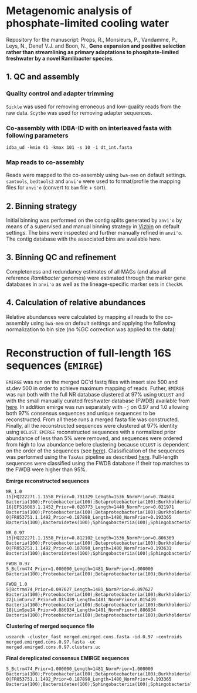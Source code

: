 # Metagenomic analysis of phosphate-limited cooling water

Repository for the manuscript: 
Props, R., Monsieurs, P., Vandamme, P., Leys, N., Denef V.J. and Boon, N., **Gene expansion and positive selection rather than streamlining as primary adaptations to phosphate-limited freshwater by a novel Ramlibacter species**.

## 1. QC and assembly  

### Quality control and adapter trimming
`Sickle` was used for removing erroneous  and low-quality reads from the raw data. `Scythe` was used for removing adapter sequences.

### Co-assembly with IDBA-ID with on interleaved fasta with following parameters

```
idba_ud -kmin 41 -kmax 101 -s 10 -i dt_int.fasta
```

### Map reads to co-assembly  
Reads were mapped to the co-assembly using `bwa-mem` on default settings. `samtools`, `bedtools2` and `anvi'o` were used to format/profile the mapping files for `anvi'o` (convert to `bam` file + sort).

## 2. Binning strategy  
Initial binning was performed on the contig splits generated by `anvi'o` by means of a supervised and manual binning strategy in [Vizbin](http://claczny.github.io/VizBin/) on default settings. The bins were inspected and further manually refined in `anvi'o`. The contig database with the associated bins are available here.

## 3. Binning QC and refinement
Completeness and redundancy estimates of all MAGs (and also all reference *Ramlibacter* genomes) were estimated through the marker gene databases in `anvi'o` as well as the lineage-specific marker sets in `CheckM`.

<insert table of checkm>  
  
## 4. Calculation of relative abundances
Relative abundances were calculated by mapping all reads to the co-assembly using `bwa-mem` on default settings and applying the following normalization to bin size (no %GC correction was applied to the data):  

<insert table of relative abundances>

# Reconstruction of full-length 16S sequences (`EMIRGE`)
`EMIRGE` was run on the merged QC'd fastq files with insert size 500 and st.dev 500 in order to achieve maximum mapping of reads. Futher, `EMIRGE` was run both with the full NR database clustered at 97% using `UCLUST` and with the small manually curated freshwater database (FWDB) available from [here](https://github.com/McMahonLab/TaxAss/tree/master/FreshTrain-files). In addition emirge was run separately with `-j` on 0.97 and 1.0 allowing both 97% consensus sequences and unique sequences to be reconstructed. From all these runs a merged fasta file was constructed. Finally, all the reconstructed sequences were clustered at 97% identity using `UCLUST`. `EMIRGE` reconstructed sequences with a normalized prior abundance of less than 5% were removed, and sequences were ordered from high to low abundance before clustering because `UCLUST` is dependent on the order of the sequences (see [here](https://www.drive5.com/usearch/manual/uclust_algo.html)). Classification of the sequences was performed using the `TaxAss` pipeline as described [here](https://github.com/rprops/Mothur_oligo_batch). Full-length sequences were classified using the FWDB database if their top matches to the FWDB were higher than 95%.  

**Emirge reconstructed sequences**  

```
NR_1.0
15|HQ222271.1.1558_Prior=0.791329_Length=1536_NormPrior=0.784664        Bacteria(100);Proteobacteria(100);Betaproteobacteria(100);Burkholderiales(100);Comamonadaceae(100);Comamonadaceae_unclassified(100);
16|EF516083.1.1452_Prior=0.020773_Length=1440_NormPrior=0.021971        Bacteria(100);Proteobacteria(100);Betaproteobacteria(100);Burkholderiales(100);Comamonadaceae(100);Comamonadaceae_unclassified(100);
0|FR853751.1.1492_Prior=0.187898_Length=1480_NormPrior=0.193365 Bacteria(100);Bacteroidetes(100);Sphingobacteriia(100);Sphingobacteriales(100);Chitinophagaceae(100);Sediminibacterium(100);

NR_0.97
15|HQ222271.1.1558_Prior=0.812102_Length=1536_NormPrior=0.806369        Bacteria(100);Proteobacteria(100);Betaproteobacteria(100);Burkholderiales(100);Comamonadaceae(100);Comamonadaceae_unclassified(100);
0|FR853751.1.1492_Prior=0.187898_Length=1480_NormPrior=0.193631 Bacteria(100);Bacteroidetes(100);Sphingobacteriia(100);Sphingobacteriales(100);Chitinophagaceae(100);Sediminibacterium(100);

FWDB_0.97
5_Bctrm474_Prior=1.000000_Length=1481_NormPrior=1.000000        Bacteria(100);Proteobacteria(100);Betaproteobacteria(100);Burkholderiales(100);Comamonadaceae(100);Ramlibacter(91);

FWDB_1.0
5|Bctrm474_Prior=0.097627_Length=1481_NormPrior=0.097627        Bacteria(100);Proteobacteria(100);Betaproteobacteria(100);Burkholderiales(100);Comamonadaceae(100);Comamonadaceae_unclassified(100);
22|LimCurv2_Prior=0.015439_Length=1481_NormPrior=0.015439       Bacteria(100);Proteobacteria(100);Betaproteobacteria(100);Burkholderiales(100);Comamonadaceae(100);Comamonadaceae_unclassified(100);
18|LimSpe14_Prior=0.886934_Length=1481_NormPrior=0.886934       Bacteria(100);Proteobacteria(100);Betaproteobacteria(100);Burkholderiales(100);Comamonadaceae(100);Comamonadaceae_unclassified(100);
```

**Clustering of merged sequence file**  

```
usearch -cluster_fast merged.emirged.cons.fasta -id 0.97 -centroids merged.emirged.cons.0.97.fasta -uc merged.emirged.cons.0.97.clusters.uc
```

**Final dereplicated consensus EMIRGE sequences**
```
5_Bctrm474_Prior=1.000000_Length=1481_NormPrior=1.000000        Bacteria(100);Proteobacteria(100);Betaproteobacteria(100);Burkholderiales(100);Comamonadaceae(100);Ramlibacter(91);
0|FR853751.1.1492_Prior=0.187898_Length=1480_NormPrior=0.193365 Bacteria(100);Bacteroidetes(100);Sphingobacteriia(100);Sphingobacteriales(100);Chitinophagaceae(100);Sediminibacterium(100);
```
